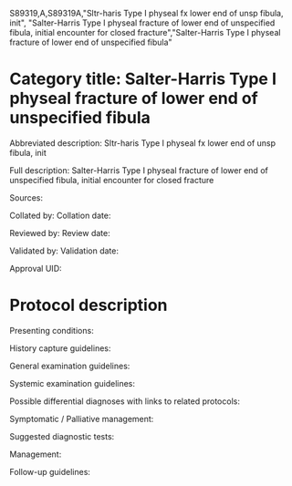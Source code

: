 S89319,A,S89319A,"Sltr-haris Type I physeal fx lower end of unsp fibula, init", "Salter-Harris Type I physeal fracture of lower end of unspecified fibula, initial encounter for closed fracture","Salter-Harris Type I physeal fracture of lower end of unspecified fibula"
# Category title: Salter-Harris Type I physeal fracture of lower end of unspecified fibula

Abbreviated description: Sltr-haris Type I physeal fx lower end of unsp fibula, init

Full description: Salter-Harris Type I physeal fracture of lower end of unspecified fibula, initial encounter for closed fracture

Sources:

Collated by:
Collation date:

Reviewed by:
Review date:

Validated by:
Validation date:

Approval UID:

# Protocol description

Presenting conditions:

History capture guidelines:

General examination guidelines:

Systemic examination guidelines:

Possible differential diagnoses with links to related protocols:

Symptomatic / Palliative management:

Suggested diagnostic tests:

Management:

Follow-up guidelines:
